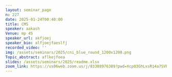 ```yaml
---
layout: seminar_page
n: 227
date: 2025-01-24T00:40:00
title: CMS
speaker: aakash
Venue: mp 45
speaker_url: akfjoej
speaker_bio: alfjoejfaeslfj
recorded_video: ''
img: /assets/seminars/2025/cni_blue_round_1200x1200.png
Topic_abstract: aflkejfoea
slides: /assets/seminars/2025/readme.xlsx
zoom_link: https://us06web.zoom.us/j/83388976389?pwd=XcpO3GhLxsR14a7SVbPx33HQQa1jbt.1
---
```


